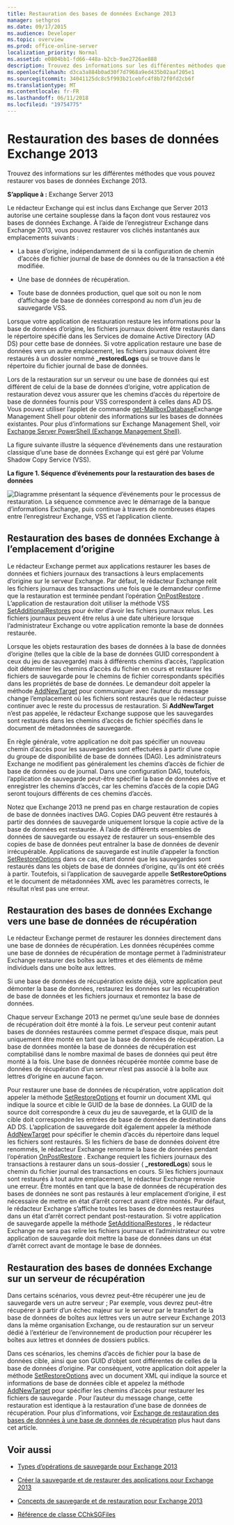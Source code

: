 ```yaml
---
title: Restauration des bases de données Exchange 2013
manager: sethgros
ms.date: 09/17/2015
ms.audience: Developer
ms.topic: overview
ms.prod: office-online-server
localization_priority: Normal
ms.assetid: e0804bb1-fd66-448a-b2cb-9ae2726ae888
description: Trouvez des informations sur les différentes méthodes que vous pouvez restaurer vos bases de données Exchange 2013.
ms.openlocfilehash: d3ca3a884b0ad30f7d7968a9ed435b02aaf205e1
ms.sourcegitcommit: 34041125dc8c5f993b21cebfc4f8b72f0fd2cb6f
ms.translationtype: MT
ms.contentlocale: fr-FR
ms.lasthandoff: 06/11/2018
ms.locfileid: "19754775"
---
```

# <a name="restoring-exchange-2013-databases"></a>Restauration des bases de données Exchange 2013

Trouvez des informations sur les différentes méthodes que vous pouvez restaurer vos bases de données Exchange 2013. 
  
**S’applique à :** Exchange Server 2013 
  
Le rédacteur Exchange qui est inclus dans Exchange que Server 2013 autorise une certaine souplesse dans la façon dont vous restaurez vos bases de données Exchange. À l’aide de l’enregistreur Exchange dans Exchange 2013, vous pouvez restaurer vos clichés instantanés aux emplacements suivants :
  
- La base d’origine, indépendamment de si la configuration de chemin d’accès de fichier journal de base de données ou de la transaction a été modifiée.
    
- Une base de données de récupération.
    
- Toute base de données production, quel que soit ou non le nom d’affichage de base de données correspond au nom d’un jeu de sauvegarde VSS.
    
Lorsque votre application de restauration restaure les informations pour la base de données d’origine, les fichiers journaux doivent être restaurés dans le répertoire spécifié dans les Services de domaine Active Directory (AD DS) pour cette base de données. Si votre application restaure une base de données vers un autre emplacement, les fichiers journaux doivent être restaurés à un dossier nommé **_restoredLogs** qui se trouve dans le répertoire du fichier journal de base de données. 
  
Lors de la restauration sur un serveur ou une base de données qui est différent de celui de la base de données d’origine, votre application de restauration devez vous assurer que les chemins d’accès du répertoire de base de données fournis pour VSS correspondent à celles dans AD DS. Vous pouvez utiliser l’applet de commande [get-MailboxDatabase](http://technet.microsoft.com/en-us/library/bb124924%28v=exchg.150%29.aspx)Exchange Management Shell pour obtenir des informations sur les bases de données existantes. Pour plus d’informations sur Exchange Management Shell, voir [Exchange Server PowerShell (Exchange Management Shell)](https://docs.microsoft.com/en-us/powershell/exchange/exchange-server/exchange-management-shell?view=exchange-ps). 
  
La figure suivante illustre la séquence d’événements dans une restauration classique d’une base de données Exchange qui est géré par Volume Shadow Copy Service (VSS).
  
**La figure 1. Séquence d’événements pour la restauration des bases de données**

![Diagramme présentant la séquence d’événements pour le processus de restauration. La séquence commence avec le démarrage de la banque d’informations Exchange, puis continue à travers de nombreuses étapes entre l’enregistreur Exchange, VSS et l’application cliente.](media/VSS_StoreWriterRestore.gif)
  
## <a name="restoring-exchange-databases-to-the-original-location"></a>Restauration des bases de données Exchange à l’emplacement d’origine
<a name="bk_OriginalLocation"> </a>

Le rédacteur Exchange permet aux applications restaurer les bases de données et fichiers journaux des transactions à leurs emplacements d’origine sur le serveur Exchange. Par défaut, le rédacteur Exchange relit les fichiers journaux des transactions une fois que le demandeur confirme que la restauration est terminée pendant l’opération [OnPostRestore](http://msdn.microsoft.com/en-us/library/windows/desktop/aa381566%28v=vs.85%29.aspx) . L’application de restauration doit utiliser la méthode VSS [SetAdditionalRestores](http://msdn.microsoft.com/en-us/library/windows/desktop/aa382829%28v=vs.85%29.aspx) pour éviter d’avoir les fichiers journaux relus. Les fichiers journaux peuvent être relus à une date ultérieure lorsque l’administrateur Exchange ou votre application remonte la base de données restaurée. 
  
Lorsque les objets restauration des bases de données à la base de données d’origine (telles que la cible de la base de données GUID correspondent à ceux du jeu de sauvegarde) mais à différents chemins d’accès, l’application doit déterminer les chemins d’accès du fichier en cours et restaurer les fichiers de sauvegarde pour le chemins de fichier correspondants spécifiés dans les propriétés de base de données. Le demandeur doit appeler la méthode [AddNewTarget](http://msdn.microsoft.com/en-us/library/windows/desktop/aa382648%28v=vs.85%29.aspx) pour communiquer avec l’auteur du message change l’emplacement où les fichiers sont restaurés que le rédacteur puisse continuer avec le reste du processus de restauration. Si **AddNewTarget** n’est pas appelée, le rédacteur Exchange suppose que les sauvegardes sont restaurés dans les chemins d’accès de fichier spécifiés dans le document de métadonnées de sauvegarde. 
  
En règle générale, votre application ne doit pas spécifier un nouveau chemin d’accès pour les sauvegardes sont effectuées à partir d’une copie du groupe de disponibilité de base de données (DAG). Les administrateurs Exchange ne modifient pas généralement les chemins d’accès de fichier de base de données ou de journal. Dans une configuration DAG, toutefois, l’application de sauvegarde peut-être spécifier la base de données active et enregistrer les chemins d’accès, car les chemins d’accès de la copie DAG seront toujours différents de ces chemins d’accès.
  
Notez que Exchange 2013 ne prend pas en charge restauration de copies de base de données inactives DAG. Copies DAG peuvent être restaurés à partir des données de sauvegarde uniquement lorsque la copie active de la base de données est restaurée. À l’aide de différents ensembles de données de sauvegarde ou essayez de restaurer un sous-ensemble des copies de base de données peut entraîner la base de données de devenir irrécupérable. Applications de sauvegarde est inutile d’appeler la fonction [SetRestoreOptions](http://msdn.microsoft.com/en-us/library/windows/desktop/aa382856%28v=vs.85%29.aspx) dans ce cas, étant donné que les sauvegardes sont restaurés dans les objets de base de données d’origine, qu'ils ont été créés à partir. Toutefois, si l’application de sauvegarde appelle **SetRestoreOptions** et le document de métadonnées XML avec les paramètres corrects, le résultat n’est pas une erreur. 
  
## <a name="restoring-exchange-databases-to-a-recovery-database"></a>Restauration des bases de données Exchange vers une base de données de récupération
<a name="bk_RecoveryDatabase"> </a>

Le rédacteur Exchange permet de restaurer les données directement dans une base de données de récupération. Les données récupérées comme une base de données de récupération de montage permet à l’administrateur Exchange restaurer des boîtes aux lettres et des éléments de même individuels dans une boîte aux lettres.
  
Si une base de données de récupération existe déjà, votre application peut démonter la base de données, restaurez les données sur les récupération de base de données et les fichiers journaux et remontez la base de données.
  
Chaque serveur Exchange 2013 ne permet qu’une seule base de données de récupération doit être monté à la fois. Le serveur peut contenir autant bases de données restaurées comme permet d’espace disque, mais peut uniquement être monté en tant que la base de données de récupération. La base de données montée la base de données de récupération est comptabilisé dans le nombre maximal de bases de données qui peut être monté à la fois. Une base de données récupérée montée comme base de données de récupération d’un serveur n’est pas associé à la boîte aux lettres d’origine en aucune façon.
  
Pour restaurer une base de données de récupération, votre application doit appeler la méthode [SetRestoreOptions](http://msdn.microsoft.com/en-us/library/windows/desktop/aa382856%28v=vs.85%29.aspx) et fournir un document XML qui indique la source et cible le GUID de la base de données. La GUID de la source doit correspondre à ceux du jeu de sauvegarde, et la GUID de la cible doit correspondre les entrées de base de données de destination dans AD DS. L’application de sauvegarde doit également appeler la méthode [AddNewTarget](http://msdn.microsoft.com/en-us/library/windows/desktop/aa382648%28v=vs.85%29.aspx) pour spécifier le chemin d’accès du répertoire dans lequel les fichiers sont restaurés. Si les fichiers de base de données doivent être renommés, le rédacteur Exchange renomme la base de données pendant l’opération [OnPostRestore](http://msdn.microsoft.com/en-us/library/windows/desktop/aa381566%28v=vs.85%29.aspx) . Exchange requiert les fichiers journaux des transactions à restaurer dans un sous-dossier ( **_restoredLogs**) sous le chemin du fichier journal des transactions en cours. Si les fichiers journaux sont restaurés à tout autre emplacement, le rédacteur Exchange renvoie une erreur. Être montés en tant que la base de données de récupération des bases de données ne sont pas restaurés à leur emplacement d’origine, il est nécessaire de mettre en état d’arrêt correct avant d’être montés. Par défaut, le rédacteur Exchange s’affiche toutes les bases de données restaurées dans un état d’arrêt correct pendant post-restauration. Si votre application de sauvegarde appelle la méthode [SetAdditionalRestores](http://msdn.microsoft.com/en-us/library/windows/desktop/aa382829%28v=vs.85%29.aspx) , le rédacteur Exchange ne sera pas relire les fichiers journaux et l’administrateur ou votre application de sauvegarde doit mettre la base de données dans un état d’arrêt correct avant de montage le base de données. 
  
## <a name="restoring-exchange-databases-to-a-recovery-server"></a>Restauration des bases de données Exchange sur un serveur de récupération
<a name="bk_RecoveryServer"> </a>

Dans certains scénarios, vous devrez peut-être récupérer une jeu de sauvegarde vers un autre serveur ; Par exemple, vous devrez peut-être récupérer à partir d’un échec majeur sur le serveur par le transfert de la base de données de boîtes aux lettres vers un autre serveur Exchange 2013 dans la même organisation Exchange, ou de restauration sur un serveur dédié à l’extérieur de l’environnement de production pour récupérer les boîtes aux lettres et données de dossiers publics. 
  
Dans ces scénarios, les chemins d’accès de fichier pour la base de données cible, ainsi que son GUID d’objet sont différentes de celles de la base de données d’origine. Par conséquent, votre application doit appeler la méthode [SetRestoreOptions](http://msdn.microsoft.com/en-us/library/windows/desktop/aa382856%28v=vs.85%29.aspx) avec un document XML qui indique la source et informations de base de données cible et appelez la méthode [AddNewTarget](http://msdn.microsoft.com/en-us/library/windows/desktop/aa382648%28v=vs.85%29.aspx) pour spécifier les chemins d’accès pour restaurer les fichiers de sauvegarde . Pour l’auteur du message change, cette restauration est identique à la restauration d’une base de données de récupération. Pour plus d’informations, voir [Exchange de restauration des bases de données à une base de données de récupération](restoring-exchange-2013-databases.md#bk_RecoveryDatabase) plus haut dans cet article. 
  
## <a name="see-also"></a>Voir aussi
<a name="bk_AdditionalResources"> </a>

- [Types d’opérations de sauvegarde pour Exchange 2013](types-of-backup-operations-for-exchange-2013.md)
    
- [Créer la sauvegarde et de restaurer des applications pour Exchange 2013](build-backup-and-restore-applications-for-exchange-2013.md)
    
- [Concepts de sauvegarde et de restauration pour Exchange 2013](backup-and-restore-concepts-for-exchange-2013.md)
    
- [Référence de classe CChkSGFiles](cchksgfiles-class-reference.md)
    

